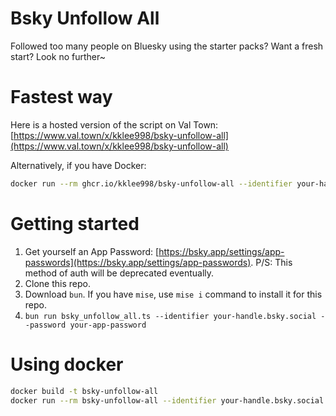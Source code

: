 # Bsky Unfollow All

Followed too many people on Bluesky using the starter packs? Want a fresh start? Look no further~

# Fastest way
Here is a hosted version of the script on Val Town: [https://www.val.town/x/kklee998/bsky-unfollow-all](https://www.val.town/x/kklee998/bsky-unfollow-all)

Alternatively, if you have Docker:

```bash
docker run --rm ghcr.io/kklee998/bsky-unfollow-all --identifier your-handle.bsky.social --password your-app-password
```

# Getting started

1. Get yourself an App Password: [https://bsky.app/settings/app-passwords](https://bsky.app/settings/app-passwords). P/S: This method of auth will be deprecated eventually.
1. Clone this repo.
1. Download `bun`. If you have `mise`, use `mise i` command to install it for this repo.
1. `bun run bsky_unfollow_all.ts --identifier your-handle.bsky.social --password your-app-password`

# Using docker
```bash
docker build -t bsky-unfollow-all
docker run --rm bsky-unfollow-all --identifier your-handle.bsky.social --password your-app-password
```